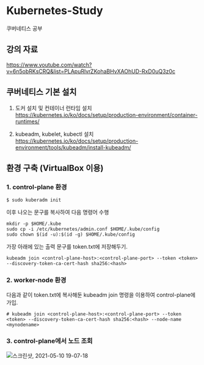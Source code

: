 # Kubernetes-Study
쿠버네티스 공부

## 강의 자료
https://www.youtube.com/watch?v=6n5obRKsCRQ&list=PLApuRlvrZKohaBHvXAOhUD-RxD0uQ3z0c

## 쿠버네티스 기본 설치
1. 도커 설치 및 컨테이너 런타임 설치   
https://kubernetes.io/ko/docs/setup/production-environment/container-runtimes/

2. kubeadm, kubelet, kubectl 설치   
https://kubernetes.io/ko/docs/setup/production-environment/tools/kubeadm/install-kubeadm/

## 환경 구축 (VirtualBox 이용)
### 1. control-plane 환경   
~~~
$ sudo kuberadm init
~~~
이후 나오는 문구를 복사하여 다음 명령어 수행
~~~
mkdir -p $HOME/.kube
sudo cp -i /etc/kubernetes/admin.conf $HOME/.kube/config
sudo chown $(id -u):$(id -g) $HOME/.kube/config
~~~
가장 아래에 있는 출력 문구를 token.txt에 저장해두기.   
~~~
kubeadm join <control-plane-host>:<control-plane-port> --token <token> --discovery-token-ca-cert-hash sha256:<hash>
~~~
### 2. worker-node 환경
다음과 같이 token.txt에 복사해둔 kubeadm join 명령을 이용하여 control-plane에 가입.   
~~~
# kubeadm join <control-plane-host>:<control-plane-port> --token <token> --discovery-token-ca-cert-hash sha256:<hash> --node-name <mynodename>
~~~
### 3. control-plane에서 노드 조회
![스크린샷, 2021-05-10 19-07-18](https://user-images.githubusercontent.com/49184890/117644726-c0209800-b1c4-11eb-8da6-383d92444c7d.png)
